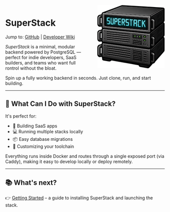 <style>
  .logo-responsive {
    float: right;
    padding-left: 2em;
  }

  @media (max-width: 768px) {
    .logo-responsive {
      float: none;
      display: block;
      margin: 0 auto 2em;
      text-align: center;
    }
  }
</style>

<img src="assets/logo.png" alt="SuperStack Logo" class="logo-responsive" />

# SuperStack

Jump to:
[GitHub](https://github.com/explodinglabs/superstack) | [Developer Wiki](https://github.com/explodinglabs/superstack/wiki)

_SuperStack_ is a minimal, modular backend powered by PostgreSQL — perfect for
indie developers, SaaS builders, and teams who want full rontrol without the
bloat.

Spin up a fully working backend in seconds. Just clone, run, and start
building.

---

## 🚀 What Can I Do with SuperStack?

It's perfect for:

- 🧱 Building SaaS apps
- 💻 Running multiple stacks locally
- 📦 Easy database migrations
- 🔧 Customizing your toolchain

Everything runs inside Docker and routes through a single exposed port (via
Caddy), making it easy to develop locally or deploy remotely.

---

## 📚 What's next?

👉 [Getting Started](gettingstarted.md) – a guide to installing SuperStack and
launching the stack.
